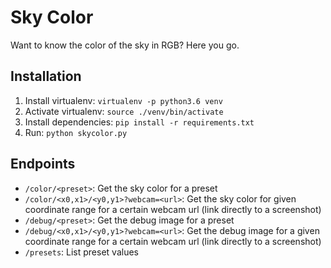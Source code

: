 # Sky Color

Want to know the color of the sky in RGB? Here you go.

## Installation

1. Install virtualenv: `virtualenv -p python3.6 venv`
2. Activate virtualenv: `source ./venv/bin/activate`
3. Install dependencies: `pip install -r requirements.txt`
4. Run: `python skycolor.py`


## Endpoints

- `/color/<preset>`: Get the sky color for a preset
- `/color/<x0,x1>/<y0,y1>?webcam=<url>`: Get the sky color for given coordinate
  range for a certain webcam url (link directly to a screenshot)
- `/debug/<preset>`: Get the debug image for a preset
- `/debug/<x0,x1>/<y0,y1>?webcam=<url>`: Get the debug image for a given
  coordinate range for a certain webcam url (link directly to a screenshot)
- `/presets`: List preset values
